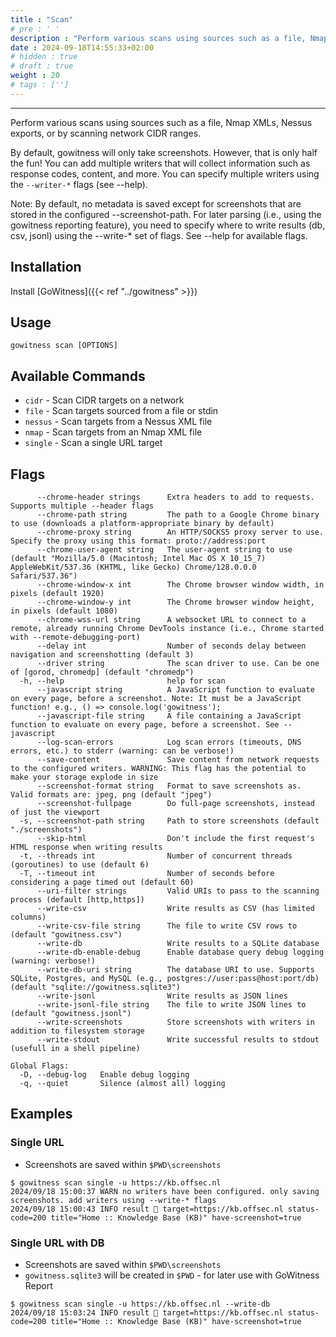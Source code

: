 ```yaml
---
title : "Scan"
# pre : ' '
description : "Perform various scans using sources such as a file, Nmap XMLs, Nessus exports, or by scanning network CIDR ranges."
date : 2024-09-18T14:55:33+02:00
# hidden : true
# draft : true
weight : 20
# tags : ['']
---
```


---

Perform various scans using sources such as a file, Nmap XMLs, Nessus exports, or by scanning network CIDR ranges.

By default, gowitness will only take screenshots. However, that is only half the fun! You can add multiple writers that will collect information such as response codes, content, and more. You can specify multiple writers using the  `--writer-*` flags (see --help).

Note: By default, no metadata is saved except for screenshots that are stored in the configured --screenshot-path. For later parsing (i.e., using the  gowitness reporting feature), you need to specify where to write results (db, csv, jsonl) using the --write-* set of flags. See --help for available flags.

## Installation

Install [GoWitness]({{< ref "../gowitness" >}})

## Usage

```plain
gowitness scan [OPTIONS]
```

## Available Commands

- `cidr` - Scan CIDR targets on a network
- `file` - Scan targets sourced from a file or stdin
- `nessus` - Scan targets from a Nessus XML file
- `nmap` - Scan targets from an Nmap XML file
- `single` - Scan a single URL target

## Flags

```plain
      --chrome-header strings      Extra headers to add to requests. Supports multiple --header flags
      --chrome-path string         The path to a Google Chrome binary to use (downloads a platform-appropriate binary by default)
      --chrome-proxy string        An HTTP/SOCKS5 proxy server to use. Specify the proxy using this format: proto://address:port
      --chrome-user-agent string   The user-agent string to use (default "Mozilla/5.0 (Macintosh; Intel Mac OS X 10_15_7) AppleWebKit/537.36 (KHTML, like Gecko) Chrome/128.0.0.0 Safari/537.36")
      --chrome-window-x int        The Chrome browser window width, in pixels (default 1920)
      --chrome-window-y int        The Chrome browser window height, in pixels (default 1080)
      --chrome-wss-url string      A websocket URL to connect to a remote, already running Chrome DevTools instance (i.e., Chrome started with --remote-debugging-port)
      --delay int                  Number of seconds delay between navigation and screenshotting (default 3)
      --driver string              The scan driver to use. Can be one of [gorod, chromedp] (default "chromedp")
  -h, --help                       help for scan
      --javascript string          A JavaScript function to evaluate on every page, before a screenshot. Note: It must be a JavaScript function! e.g., () => console.log('gowitness');
      --javascript-file string     A file containing a JavaScript function to evaluate on every page, before a screenshot. See --javascript
      --log-scan-errors            Log scan errors (timeouts, DNS errors, etc.) to stderr (warning: can be verbose!)
      --save-content               Save content from network requests to the configured writers. WARNING: This flag has the potential to make your storage explode in size
      --screenshot-format string   Format to save screenshots as. Valid formats are: jpeg, png (default "jpeg")
      --screenshot-fullpage        Do full-page screenshots, instead of just the viewport
  -s, --screenshot-path string     Path to store screenshots (default "./screenshots")
      --skip-html                  Don't include the first request's HTML response when writing results
  -t, --threads int                Number of concurrent threads (goroutines) to use (default 6)
  -T, --timeout int                Number of seconds before considering a page timed out (default 60)
      --uri-filter strings         Valid URIs to pass to the scanning process (default [http,https])
      --write-csv                  Write results as CSV (has limited columns)
      --write-csv-file string      The file to write CSV rows to (default "gowitness.csv")
      --write-db                   Write results to a SQLite database
      --write-db-enable-debug      Enable database query debug logging (warning: verbose!)
      --write-db-uri string        The database URI to use. Supports SQLite, Postgres, and MySQL (e.g., postgres://user:pass@host:port/db) (default "sqlite://gowitness.sqlite3")
      --write-jsonl                Write results as JSON lines
      --write-jsonl-file string    The file to write JSON lines to (default "gowitness.jsonl")
      --write-screenshots          Store screenshots with writers in addition to filesystem storage
      --write-stdout               Write successful results to stdout (usefull in a shell pipeline)

Global Flags:
  -D, --debug-log   Enable debug logging
  -q, --quiet       Silence (almost all) logging
```

## Examples

### Single URL

- Screenshots are saved within `$PWD\screenshots`

```plain
$ gowitness scan single -u https://kb.offsec.nl
2024/09/18 15:00:37 WARN no writers have been configured. only saving screenshots. add writers using --write-* flags
2024/09/18 15:00:43 INFO result 🤖 target=https://kb.offsec.nl status-code=200 title="Home :: Knowledge Base (KB)" have-screenshot=true
```

### Single URL with DB

- Screenshots are saved within `$PWD\screenshots`
- `gowitness.sqlite3` will be created in `$PWD` - for later use with GoWitness Report

```plain
$ gowitness scan single -u https://kb.offsec.nl --write-db  
2024/09/18 15:03:24 INFO result 🤖 target=https://kb.offsec.nl status-code=200 title="Home :: Knowledge Base (KB)" have-screenshot=true
```
